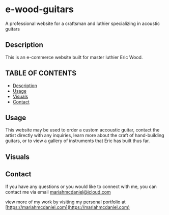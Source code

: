 # e-wood-guitars

A professional website for a craftsman and luthier specializing in acoustic guitars

## Description

This is an e-commerce website built for master luthier Eric Wood. 

## TABLE OF CONTENTS
- [Description](#description)
- [Usage](#usage)
- [Visuals](#visuals)
- [Contact](#contact)

## Usage

This website may be used to order a custom accoustic guitar, contact the artist directly with any inquiries, learn more about the craft of hand-building guitars, or to view a gallery of instruments that Eric has built thus far. 

## Visuals




## Contact

If you have any questions or you would like to connect with me, you can contact me via email [mariahmcdaniel@icloud.com](mariahmcdaniel@icloud.com)

view more of my work by visiting my personal portfolio at [https://mariahmcdaniel.com](https://mariahmcdaniel.com)